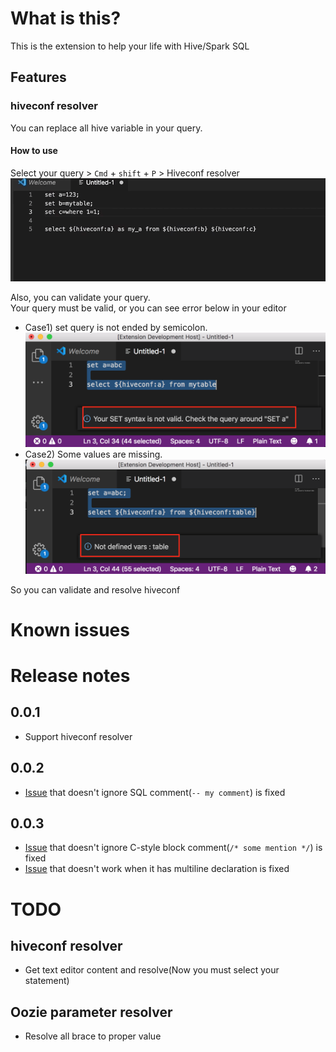 # What is this?

This is the extension to help your life with Hive/Spark SQL

## Features

### hiveconf resolver
You can replace all hive variable in your query.  

#### How to use
Select your query > `Cmd` + `shift` + `P` > Hiveconf resolver  
![demo](./static/images/demo.gif)

Also, you can validate your query.  
Your query must be valid, or you can see error below in your editor
- Case1) set query is not ended by semicolon.
![query validation](static/images/query_validation.png)
- Case2) Some values are missing.
![query validation](static/images/query_validation2.png)

So you can validate and resolve hiveconf

# Known issues

# Release notes
## 0.0.1
- Support hiveconf resolver
## 0.0.2
- [Issue](https://github.com/dev-moonduck/vscode-ext/issues/1) that doesn't ignore SQL comment(`-- my comment`) is fixed
## 0.0.3
- [Issue](https://github.com/dev-moonduck/vscode-ext/issues/1) that doesn't ignore C-style block comment(`/* some mention */`) is fixed
- [Issue](https://github.com/dev-moonduck/vscode-ext/issues/4) that doesn't work when it has multiline declaration is fixed

# TODO
## hiveconf resolver
- Get text editor content and resolve(Now you must select your statement)

## Oozie parameter resolver
- Resolve all brace to proper value
